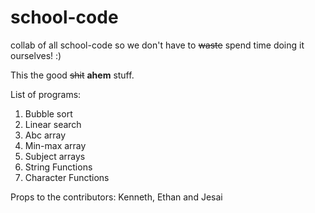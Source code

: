 # school-code
<!-- :( I can't think of description rn -->

collab of all school-code so we don't have to ~~waste~~ spend time doing it ourselves! :) 

This the good ~~shit~~ **ahem** stuff.

List of programs:
1. Bubble sort
2. Linear search
3. Abc array
4. Min-max array
5. Subject arrays
6. String Functions
7. Character Functions

Props to the contributors: Kenneth, Ethan and Jesai
